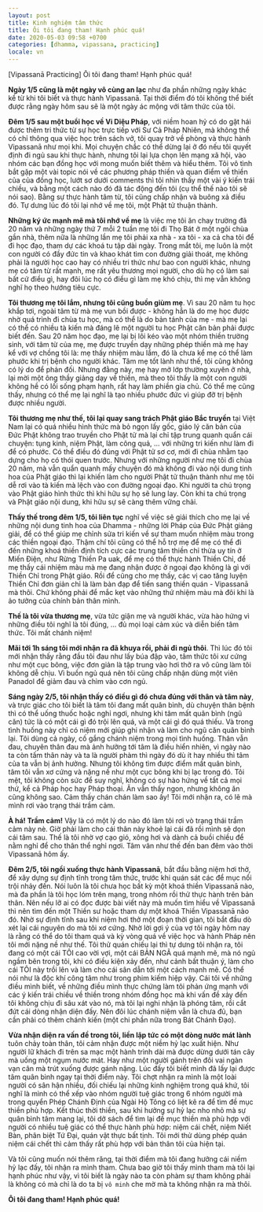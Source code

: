 ```yaml
---
layout: post
title: Kinh nghiệm tâm thức
title: Ôi tôi đang tham! Hạnh phúc quá!
date: 2020-05-03 09:58 +0700
categories: [dhamma, vipassana, practicing]
locale: vn
---
```

[Vipassanā Practicing] Ôi tôi đang tham! Hạnh phúc quá!

**Ngày 1/5 cũng là một ngày vô cùng an lạc** như đa phần những ngày khác kể từ khi tôi biết và thực hành Vipassanā. Tại thời điểm đó tôi không thể biết được rằng ngày hôm sau sẽ là một ngày ác mộng với tâm thức của tôi.

**Đêm 1/5 sau một buổi học về Vi Diệu Pháp**, với niềm hoan hỷ có do gặt hái được thêm tri thức từ sự học trực tiếp với Sư Cả Pháp Nhiên, mà không thể có chỉ thông qua việc học trên sách vở, tôi quay trở về phòng và thực hành Vipassanā như mọi khi. Mọi chuyện chắc có thể dừng lại ở đó nếu tôi quyết định đi ngủ sau khi thực hành, nhưng tôi lại lựa chọn lên mạng xã hội, vào nhóm các bạn đồng học với mong muốn biết thêm và hiểu thêm. Tôi vô tình bắt gặp một vài topic nói về các phương pháp thiền và quan điểm về thiền của của đồng học, lướt sơ dưới comments thì tôi nhìn thấy một vài ý kiến trái chiều, và bằng một cách nào đó đã tác động đến tôi (cụ thể thế nào tôi sẽ nói sao). Bằng sự thực hành tâm từ, tôi cũng chấp nhận và buông xả điều đó. Tự dưng lúc đó tôi lại nhớ về mẹ tôi, một Phật tử thuận thành.

**Những ký ức mạnh mẽ mà tôi nhớ về mẹ** là việc mẹ tôi ăn chay trường đã 20 năm và những ngày thứ 7 mỗi 2 tuần mẹ tôi đi Thọ Bát ở một ngôi chùa gần nhà, thêm nữa là những lần mẹ tôi phải xa nhà - xa tôi - xa cả cha tôi để đi học đạo, tham dự các khoá tu tập dài ngày. Trong mắt tôi, mẹ luôn là một con người có đầy đức tin và khao khát tìm con đường giải thoát, mẹ không phải là người học cao hay có nhiều tri thức như bao con người khác, nhưng mẹ có tâm từ rất mạnh, mẹ rất yêu thương mọi người, cho dù họ có làm sai bất cứ điều gì, hay đôi lúc họ có điều gì làm mẹ khó chịu, thì mẹ vẫn không nghĩ họ theo hướng tiêu cực.

**Tôi thương mẹ tôi lắm, nhưng tôi cũng buồn giùm mẹ**. Vì sau 20 năm tu học khắp tơi, ngoài tâm từ mà mẹ vun bồi được - không hẳn là do mẹ học được nhờ quá trình đi chùa tu học, mà có thể là do bản tánh của mẹ - mà mẹ lại có thể có nhiều tà kiến mà đáng lẽ một người tu học Phật căn bản phải được biết đến. Sau 20 năm học đạo, mẹ lại bị lôi kéo vào một nhóm thiền trường sinh, với tâm từ của mẹ, mẹ được truyền dạy những phép thiền mà mẹ hay kể với vợ chồng tôi là: mẹ thấy nhiệm màu lắm, đó là chưa kể mẹ có thể làm phước khi trị bệnh cho người khác. Tâm mẹ tốt lành như thế, tôi cũng không có lý do để phản đối. Nhưng đằng này, mẹ hay mở lớp thường xuyên ở nhà, lại mời một ông thầy giảng dạy về thiền, mà theo tôi thấy là một con người không hề có lối sống phạm hạnh, rất hay làm phiền gia chủ. Có thể mẹ cũng thấy, nhưng có thể mẹ lại nghĩ là tạo nhiều phước đức vì giúp đỡ trị bệnh được nhiều người.

**Tôi thương mẹ như thế, tôi lại quay sang trách Phật giáo Bắc truyền** tại Việt Nam lại có quá nhiều hình thức mà bỏ ngọn lấy gốc, giáo lý căn bản của Đức Phật không trao truyền cho Phật tử mà lại chỉ tập trung quanh quẩn cái chuyện: tụng kinh, niệm Phật, làm công quả, ... với những tri kiến như làm đi để có phước. Có thể điều đó đúng với Phật tử sơ cơ, mới đi chùa nhằm tạo dựng cho họ có thói quen trước. Nhưng với những người như mẹ tôi đi chùa 20 năm, mà vẫn quẩn quanh mấy chuyện đó mà không đi vào nội dung tinh hoa của Phật giáo thì lại khiến làm cho người Phật tử thuận thành như mẹ tôi dễ rơi vào tà kiến mà lệch vào con đường ngoại đạo. Khi người ta chú trọng vào Phật giáo hình thức thì khi hữu sự họ sẽ lung lay. Còn khi ta chú trọng và Phật giáo nội dung, khi hữu sự sẽ càng thêm vững chải.

**Thấy thế trong đêm 1/5, tôi liên tục** nghĩ về việc sẽ giải thích cho mẹ lại về những nội dung tinh hoa của Dhamma - những lời Pháp của Đức Phật giảng giải, để có thể giúp mẹ chỉnh sửa tri kiến về sự tham muốn nhiệm màu trong các thiền ngoại đạo. Thậm chí tôi cũng có thể hỗ trợ mẹ để mẹ có thể đi đến những khoá thiền định tích cực các trung tâm thiền chỉ thừa uy tín ở Miến Điện, như Rừng Thiền Pa uak, để mẹ có thể thực hành Thiền Chỉ, để mẹ thấy cái nhiệm màu mà mẹ đang nhận được ở ngoại đạo không là gì với Thiền Chỉ trong Phật giáo. Rồi để cũng cho mẹ thấy, các vị cao tăng luyện Thiền Chỉ đơn giản chỉ là làm bàn đạp để tiến sang thiền quán - Vipassanā mà thôi. Chứ không phải để mắc kẹt vào những thứ nhiệm màu mà đôi khi là ảo tưởng của chính bản thân mình.

**Thế là tôi vừa thương mẹ**, vừa tức giận mẹ và người khác, vừa hào hứng vì những điều tôi nghĩ là tôi đúng, ... đủ mọi loại cảm xúc và diễn biến tâm thức. Tôi mất chánh niệm!

**Mãi tới 1h sáng tôi mới nhận ra đã khuya rồi, phải đi ngủ thôi**. Thì lúc đó tôi mới nhận thấy rằng đầu tôi đau như lấy búa đập vào, tâm thức tôi xư cứng như một cục bông, việc đơn giản là tập trung vào hơi thở ra vô cũng làm tôi không dễ chịu. Vì buồn ngủ quá nên tôi cũng chấp nhận dùng một viên Panadol để giảm đau và chìm vào cơn ngủ.

**Sáng ngày 2/5, tôi nhận thấy có điều gì đó chưa đúng với thân và tâm này**, và trực giác cho tôi biết là tâm tôi đang mất quân bình, dù chuyện thân bệnh thì có thể uống thuốc hoặc nghỉ ngơi, nhưng khi tâm mất quân bình (ngũ căn) tức là có một cái gì đó trội lên quá, và một cái gì đó quá thiếu. Và trong tình huống này chỉ có niệm mới giúp ghi nhận và làm cho ngũ căn quân bình lại. Tôi dùng cả ngày, cố gắng chánh niệm trong mọi tình huống. Thân vẫn đau, chuyên thân đau mà ảnh hưởng tới tâm là điều hiển nhiên, vì ngày nào ta còn tấm thân này và ta là người phàm thì ngày đó dù ít hay nhiều thì tâm của ta vẫn bị ảnh hưởng. Nhưng tôi không tìm được điểm mất quân bình, tâm tôi vẫn xơ cứng và nặng nề như một cục bông khi bị lạc trong đó. Tôi mệt, tôi không còn sức để suy nghĩ, không có sự hào hứng về tất cả mọi thứ, kể cả Pháp học hay Pháp thoại. Ăn vẫn thấy ngon, nhưng không ăn cũng không sao. Cảm thấy chán chán làm sao ấy! Tôi mới nhận ra, có lẽ mà mình rơi vào trạng thái trầm cảm.

**À há! Trầm cảm!** Vậy là có một lý do nào đó làm tôi rơi vò trạng thái trầm cảm này nè. Giờ phải làm cho cái thân này khoẻ lại cái đã rồi mình sẽ dọn cái tâm sau. Thế là tôi nhờ vợ cạo gió, xông hơi và dành cả buồi chiều để nằm nghỉ để cho thân thể nghỉ ngơi. Tâm vãn như thế đến ban đêm vào thời Vipassanā hôm ấy.

**Đêm 2/5, tôi ngồi xuống thực hành Vipassanā**, bắt đầu bằng niệm hơi thở, để xây dựng sự định tĩnh trong tâm thức, trước khi quán sát các để mục nổi trội nhảy đến. Nói luôn là tôi chưa học bất kỳ một khoá thiền Vipassanā nào, mà đa phần là tôi học lóm trên mạng, trong nhóm rồi thử thực hành trên bản thân. Nên nếu lỡ ai có đọc được bài viết này mà muốn tìm hiểu về Vipassanā thì nên tìm đến một Thiền sư hoặc tham dự một khoá Thiền Vipassanā nào đó. Nhờ sự định tĩnh sau khi niệm hơi thở một đoạn thời gian, tôi bắt đầu dò xét lại cái nguyên do mà tôi xơ cứng. Nhờ lời gợi ý của vợ tôi ngày hôm nay là rằng có thể do tôi tham quá và kỳ vòng quá về việc học và hành Pháp nên tôi mới nặng nề như thế. Tôi thử quán chiếu lại thì tự dưng tôi nhận ra, tôi đang có một cái TÔI cao vời vợi, một cái BẢN NGÃ quá mạnh mẽ, mà nó ngủ ngầm bên trong tôi, khi có điều kiện xảy đến, như cảnh bất thuận ý, làm cho cái TÔI này trồi lên và làm cho cái sân dẫn tới một cách mạnh mẽ. Có thể nói như là độc khí công tâm như trong phim kiếm hiệp vậy. Cái tôi về những điều mình biết, về những điều mình thực chứng làm tôi phản ứng mạnh với các ý kiến trái chiều về thiền trong nhóm đồng học mà khi vấn đề xảy đến tôi không chịu đi sâu xát vào nó, mà tôi lại nghi nhận là phóng tâm, rồi cắt đứt cái dòng nhận diện đấy. Nên đôi lúc chánh niệm vẫn là chưa đủ, bạn cần phải có thêm chánh kiến (một chi phần nữa trong Bát Chánh Đạo).

**Vừa nhận diện ra vấn đề trong tôi, liền lập tức có một dòng nước mát lành** tuôn chảy toàn thân, tôi cảm nhận được một niềm hỷ lạc xuất hiện. Như người lữ khách đi trên sa mạc một hành trình dài mà được dừng dưới tán cây mà uống một ngụm nước mát. Hay như một người gánh trên đôi vai ngàn vạn cân mà trút xuống được gánh nặng. Lúc đấy tôi biết mình đã lấy lại được tâm quân bình ngay tại thời điểm này. Tôi chợt nhận ra mình là một loài người có sân hận nhiều, đối chiếu lại những kinh nghiệm trong quá khứ, tôi nghĩ là mình có thể xếp vào nhóm người tuệ giác trong 6 nhóm người mà trong quyển Phép Chánh Định của Ngài Hộ Tông có liệt kê ra để tìm đề mục thiền phù hợp. Kết thúc thời thiền, sau khi hưởng sự hỷ lạc nho nhỏ mà sự quân bình tâm mang lại, tôi dở sách để tìm lại đề mục thiền mà phù hợp với người có nhiều tuệ giác có thể thực hành phù hợp: niệm cái chết, niệm Niết Bàn, phân biệt Tứ Đại, quán vật thực bất tịnh. Tôi mới thử dùng phép quán niệm cái chết thì cảm thấy rất phù hợp với bản thân tôi của hiện tại.

Và tôi cũng muốn nói thêm răng, tại thời điểm mà tôi đang hưởng cái niềm hỷ lạc đấy, tôi nhận ra mình tham. Chưa bao giờ tôi thấy mình tham mà tôi lại hạnh phúc như vậy, vì tôi biết là ngày nào ta còn phàm sự tham không phải là không có mà chỉ là do ta bị `vô minh` che mờ mà ta không nhận ra mà thôi.

**Ôi tôi đang tham! Hạnh phúc quá!**
